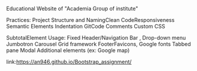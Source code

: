 Educational Website of "Academia Group of institute" 

Practices:
Project Structure and NamingClean 
CodeResponsiveness
Semantic Elements
Indentation
GitCode Comments
 Custom CSS

SubtotalElement 
Usage:
 Fixed Header/Navigation Bar ,
 Drop-down menu
 Jumbotron
 Carousel
 Grid framework
 FooterFavicons, 
 Google fonts
 Tabbed pane
 Modal
 Additional elements (ex: Google map)

link:https://an946.github.io/Bootstrap_assignment/